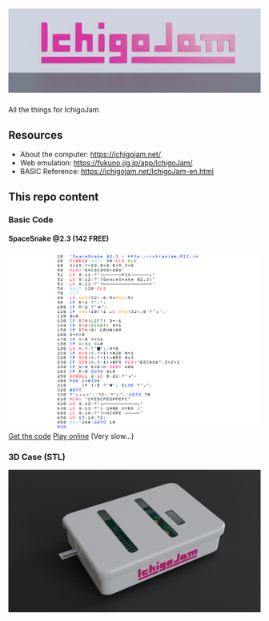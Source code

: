 # ![IchigoJam](ichigojam_header.jpg)

All the things for IchigoJam

## Resources

- About the computer: https://ichigojam.net/
- Web emulation: https://fukuno.jig.jp/app/IchigoJam/
- BASIC Reference: https://ichigojam.net/IchigoJam-en.html

## This repo content

### Basic Code

#### SpaceSnake @2.3 (142 FREE)
![SpaceSnake Code](programs/space-snake-2.3.png)
[Get the code](programs/space-snake-2.3.bas)
[Play online](https://fukuno.jig.jp/app/IchigoJam/#10%20%20'SpaceSnake%20%402.3%20%2F%20http%3A%2F%2Fichigojam.P1X.in%0A20%20%20VIDEO2%3AWAIT%2030%3ACLS%3ACLK%0A40%20%20X%3D15%3AY%3D19%3AD%3D0%3AE%3D5%3AZ%3D0%0A50%20%20PLAY%22E4C8CD4D%2B8D8%22%0A51%20%20LC%208%2C11%3A%3F%22%E2%94%8F%E2%94%81%E2%94%81%E2%94%81%E2%94%81%E2%94%81%E2%94%81P1X%E2%94%81%E2%94%81%E2%94%81%E2%94%81%E2%94%81%E2%94%81%E2%94%93%22%0A52%20%20LC%208%2C12%3A%3F%22%E2%94%83SpaceSnake%20%402.3%E2%94%83%22%0A53%20%20LC%208%2C13%3A%3F%22%E2%94%97%E2%94%81%E2%94%81%E2%94%81%E2%94%81%E2%94%81%E2%94%81%E2%94%81%E2%94%81%E2%94%81%E2%94%81%E2%94%81%E2%94%81%E2%94%81%E2%94%81%E2%94%81%E2%94%9B%22%0A54%20%20WAIT%20120%3ACLS%0A70%20%20CLT%0A80%20%20LC%20RND(32)%2C0%3AR%3DRND(5)%0A90%20%20IF%20R%3C2%20%3F%22.%22%3B%0A100%20IF%20R%3E2%20%3F%22%F0%9F%91%BE%22%3B%0A110%20IF%20RND(10)%3C1%20LC%20RND(32)%2C0%3A%3F%22%F0%9F%92%B0%22%3B%0A120%20D%3D0%0A130%20IF%20BTN(LEFT)%20D%3D-1%0A140%20IF%20BTN(RIGHT)%20D%3D1%0A150%20IF%20BTN(0)%20LRUN100%0A160%20X%3DX%2BD%0A170%20IF%20X%3C0%20X%3D31%0A180%20IF%20X%3E31%20X%3D0%0A190%20LC%20X%2CY%3A%3F%22%E2%96%88%22%3B%3AH%3D0%0A210%20IF%20SCR(X%2CY-1)%3D%232E%20H%3D1%0A220%20IF%20SCR(X%2CY-1)%3D%23ED%20H%3D3%0A230%20IF%20SCR(X%2CY-1)%3D%23F5%20PLAY%22E8C4G4%22%3AZ%3DZ%2B1%0A240%20IF%20H%3E0%20E%3DE-H%3ABEEP%20400%0A242%20IF%20E%3C0%20GOTO%20410%0A250%20SCROLL%202%3ALC%200%2C23%3A%3F%22%E2%94%8F%22%3B%0A300%20FOR%20I%3D0TO4%0A310%20%20%20%20%20IF%20I%3CE%20%3F%22%E2%99%A5%22%3B%20ELSE%20%3F%22.%22%3B%0A320%20NEXT%0A330%20%3F%22%E2%94%93%E2%94%8F%F0%9F%92%B0x%22%3B%3A%3FZ%3B%3A%3F%22%E2%94%93%22%3B%3AGOTO%2070%0A410%20PLAY%20%22CFEDCFEDPFEF%3CC%3EC%22%0A420%20LC%209%2C12%3A%3F%22%E2%94%8F%E2%94%81%E2%94%81%E2%94%81%E2%94%81%E2%94%81%E2%94%81%E2%94%81%E2%94%81%E2%94%81%E2%94%81%E2%94%81%E2%94%93%22%0A430%20LC%209%2C13%3A%3F%22%E2%94%83%20GAME%20OVER%20%E2%94%83%22%0A440%20LC%209%2C14%3A%3F%22%E2%94%97%E2%94%81SCORE%20%E2%94%81%E2%94%81%E2%94%81%E2%94%81%E2%94%9B%22%0A450%20LC%2017%2C14%3A%3FZ%3B%0A460%20WAIT240%3AGOTO%2010%0A%3FFREE()%0A) (Very slow...)

### 3D Case (STL)
![3D Case Render](3d_printed_case/ichigojam_case2.jpg)

